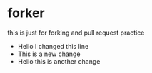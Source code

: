 # forker
this is just for forking and pull request practice
- Hello I changed this line
- This is a new change
- Hello this is another change
